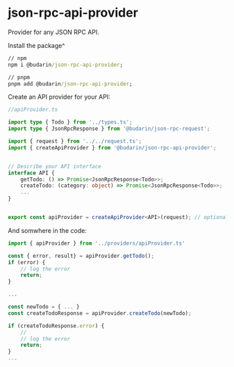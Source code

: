 # json-rpc-api-provider

Provider for any JSON RPC API.

Install the package^

```cmd
// npm
npm i @budarin/json-rpc-api-provider;

// pnpm
pnpm add @budarin/json-rpc-api-provider;
```

Create an API provider for your API:

```ts
//apiProvider.ts

import type { Todo } from '../types.ts';
import type { JsonRpcResponse } from '@budarin/json-rpc-request';

import { request } from '../../request.ts';
import { createApiProvider } from '@budarin/json-rpc-api-provider';


// Describe your API interface
interface API {
    getTodo: () => Promise<JsonRpcResponse<Todo>>;
    createTodo: (category: object) => Promise<JsonRpcResponse<Todo>>;
    ...
}


export const apiProvider = createApiProvider<API>(request); // optional yaou can pass a logger instance
```

And somwhere in the code:

```ts
import { apiProvider } from '../providers/apiProvider.ts'

const { error, result} = apiProvider.getTodo();
if (error) {
    // log the error
    return;
}

...

const newTodo = { ... }
const createTodoResponse = apiProvider.createTodo(newTodo);

if (createTodoResponse.error) {
    //
    // log the error
    return;
}
...
```
